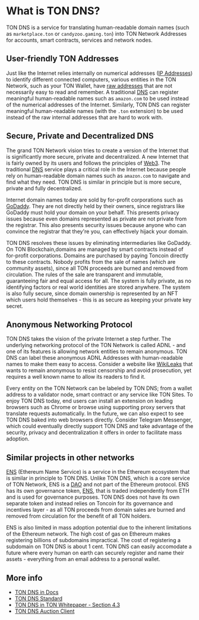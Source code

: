 # What is TON DNS?

TON DNS is a service for translating human-readable domain names (such as `marketplace.ton` or `candyzoo.gaming.ton`) into TON Network Addresses for accounts, smart contracts, services and network nodes.

## User-friendly TON Addresses

Just like the Internet relies internally on numerical addresses ([IP Addresses](https://en.wikipedia.org/wiki/IP_address)) to identify different connected computers, various entities in the TON Network, such as your TON Wallet, have [raw addresses](https://tonscan.org/address/EQCB8Y_dO37YsKGYoMIxCeq0EZ-pqnz4t2qmmUSLFIrRzleC) that are not necessarily easy to read and remember. A traditional [DNS](https://en.wikipedia.org/wiki/Domain_Name_System) can register meaningful human-readable names such as `amazon.com` to be used instead of the numerical addresses of the Internet. Similarly, TON DNS can register meaningful human-readable names (with the `.ton` extension) to be used instead of the raw internal addresses that are hard to work with.

## Secure, Private and Decentralized DNS

The grand TON Network vision tries to create a version of the Internet that is significantly more secure, private and decentralized. A new Internet that is fairly owned by its users and follows the principles of [Web3](https://en.wikipedia.org/wiki/Web3). The traditional [DNS](https://en.wikipedia.org/wiki/Domain_Name_System) service plays a critical role in the Internet because people rely on human-readable domain names such as `amazon.com` to navigate and find what they need. TON DNS is similar in principle but is more secure, private and fully decentralized.

Internet domain names today are sold by for-profit corporations such as [GoDaddy](https://www.godaddy.com/). They are not directly held by their owners, since registrars like GoDaddy must hold your domain on your behalf. This presents privacy issues because even domains represented as private are not private from the registrar. This also presents security issues because anyone who can convince the registrar that they're you, can effectively hijack your domain.

TON DNS resolves these issues by eliminating intermediaries like GoDaddy. On TON Blockchain,domains are managed by smart contracts instead of for-profit corporations. Domains are purchased by paying Toncoin directly to these contracts. Nobody profits from the sale of names (which are community assets), since all TON proceeds are burned and removed from circulation. The rules of the sale are transparent and immutable, guaranteeing fair and equal access for all. The system is fully private, as no identifying factors or real world identities are stored anywhere. The system is also fully secure, since domain ownership is represented by an NFT which users hold themselves - this is as secure as keeping your private key secret.

## Anonymous Networking Protocol

TON DNS takes the vision of the private Internet a step further. The underlying networking protocol of the TON Network is called ADNL - and one of its features is allowing network entities to remain anonymous. TON DNS can label these anonymous ADNL Addresses with human-readable names to make them easy to access. Consider a website like [WikiLeaks](https://wikileaks.org/) that wants to remain anonymous to resist censorship and avoid prosecution, yet requires a well known name to allow its readers to find it.

Every entity on the TON Network can be labeled by TON DNS; from a wallet address to a validator node, smart contract or any service like TON Sites. To enjoy TON DNS today, end users can install an extension on leading browsers such as Chrome or browse using supporting proxy servers that translate requests automatically. In the future, we can also expect to see TON DNS baked into web browsers directly. Consider Telegram Messenger, which could eventually directly support TON DNS and take advantage of the security, privacy and decentralization it offers in order to facilitate mass adoption.

## Similar projects in other networks

[ENS](https://ens.domains/) (Ethereum Name Service) is a service in the Ethereum ecosystem that is similar in principle to TON DNS. Unlike TON DNS, which is a core service of TON Network, ENS is a [DAO](https://en.wikipedia.org/wiki/The_DAO_(organization)) and not part of the Ethereum protocol. ENS has its own governance token, [ENS](https://coinmarketcap.com/currencies/ethereum-name-service/), that is traded independently from ETH and is used for governance purposes. TON DNS does not have its own separate token and instead relies on Toncoin for its governance and incentives layer - as all TON proceeds from domain sales are burned and removed from circulation for the benefit of all TON holders.

ENS is also limited in mass adoption potential due to the inherent limitations of the Ethereum network. The high cost of gas on Ethereum makes registering billions of subdomains impractical. The cost of registering a subdomain on TON DNS is about 1 cent. TON DNS can easily accomodate a future where every human on earth can securely register and name their assets - everything from an email address to a personal wallet.

## More info

* [TON DNS in Docs](/learn/services/dns)
* [TON DNS Standard](https://github.com/ton-blockchain/TIPs/issues/81)
* [TON DNS in TON Whitepaper - Section 4.3](https://ton-blockchain.github.io/docs/ton.pdf)
* [TON DNS Auction Client](https://dns.ton.org/)